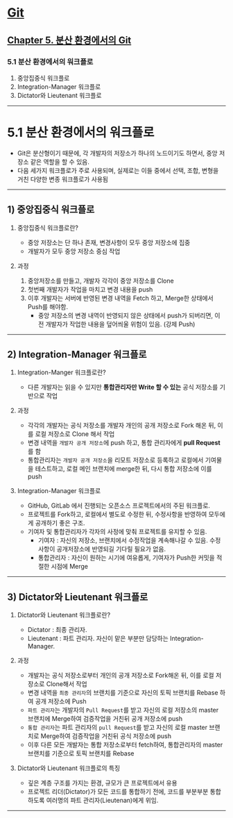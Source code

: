 # <a href = "../../README.md" target="_blank">Git</a>
## <a href = "README.md" target="_blank">Chapter 5. 분산 환경에서의 Git</a>
### 5.1 분산 환경에서의 워크플로
1) 중앙집중식 워크플로
2) Integration-Manager 워크플로
3) Dictator와 Lieutenant 워크플로

---

# 5.1 분산 환경에서의 워크플로

- Git은 분산형이기 때문에, 각 개발자의 저장소가 하나의 노드이기도 하면서, 중앙 저장소 같은 역할을 할 수 있음.
- 다음 세가지 워크플로가 주로 사용되며, 실제로는 이들 중에서 선택, 조합, 변형을 거친 다양한 변종 워크플로가 사용됨

---

## 1) 중앙집중식 워크플로
1. 중앙집중식 워크플로란?
   - 중앙 저장소는 단 하나 존재, 변경사항이 모두 중앙 저장소에 집중
   - 개발자가 모두 중앙 저장소 중심 작업


2. 과정
   1. 중앙저장소를 만들고, 개발자 각각이 중앙 저장소를 Clone
   2. 첫번째 개발자가 작업을 마치고 변경 내용을 push
   3. 이후 개발자는 서버에 반영된 변경 내역을 Fetch 하고, Merge한 상태에서 Push를 해야함.
      - 중앙 저장소의 변경 내역이 반영되지 않은 상태에서 push가 되버리면, 이전 개발자가 작업한 내용을 덮어씌울 위험이 있음. (강제 Push)

---

## 2) Integration-Manager 워크플로
1. Integration-Manger 워크플로란?
   - 다른 개발자는 읽을 수 있지만 **통합관리자만 Write 할 수 있는** 공식 저장소를 기반으로 작업


2. 과정
   - 각각의 개발자는 공식 저장소를 개발자 개인의 공개 저장소로 Fork 해온 뒤, 이를 로컬 저장소로 Clone 해서 작업
   - 변경 내역을 `개발자 공개 저장소`에 push 하고, 통합 관리자에게 **pull Request**를 함
   - 통합관리자는 `개발자 공개 저장소`을 리모트 저장소로 등록하고 로컬에서 기여물을 테스트하고, 로컬 메인 브랜치에 merge한 뒤, 다시 통합 저장소에 이를 push


3. Integration-Manager 워크플로
   - GitHub, GitLab 에서 진행되는 오픈소스 프로젝트에서의 주된 워크플로.
   - 프로젝트를 Fork하고, 로컬에서 별도로 수정한 뒤, 수정사항을 반영하여 모두에게 공개하기 좋은 구조.
   - 기여자 및 통합관리자가 각자의 사정에 맞춰 프로젝트를 유지할 수 있음.
      - 기여자 : 자신의 저장소, 브랜치에서 수정작업을 계속해나갈 수 있음. 수정사항이 공개저장소에 반영되길 기다릴 필요가 없음.
      - 통합관리자 : 자신이 원하는 시기에 여유롭게, 기여자가 Push한 커밋을 적절한 시점에 Merge

---

## 3) Dictator와 Lieutenant 워크플로
1. Dictator와 Lieutenant 워크플로란?
   - Dictator : 최종 관리자.
   - Lieutenant : 파트 관리자. 자신이 맡은 부분만 담당하는 Integration-Manager.


2. 과정
   - 개발자는 공식 저장소로부터 개인의 공개 저장소로 Fork해온 뒤, 이를 로컬 저장소로 Clone해서 작업
   - 변경 내역을 `최종 관리자`의 브랜치를 기준으로 자신의 토픽 브랜치를 Rebase 하여 공개 저장소에 Push
   - `파트 관리자`는 개발자의 `Pull Request`를 받고 자신의 로컬 저장소의 master 브랜치에 Merge하여 검증작업을 거친뒤 공개 저장소에 push
   - `통합 관리자`는 파트 관리자의 `pull Request`를 받고 자신의 로컬 master 브랜치로 Merge하여 검증작업을 거친뒤 공식 저장소에 push
   - 이후 다른 모든 개발자는 통합 저장소로부터 fetch하여, 통합관리자의 master 브랜치를 기준으로 토픽 브랜치를 Rebase


3. Dictator와 Lieutenant 워크플로의 특징
   - 깊은 계층 구조를 가지는 환경, 규모가 큰 프로젝트에서 유용
   - 프로젝트 리더(Dictator)가 모든 코드를 통합하기 전에, 코드를 부분부분 통합하도록 여러명의 파트 관리자(Lieutenan)에게 위임.


---